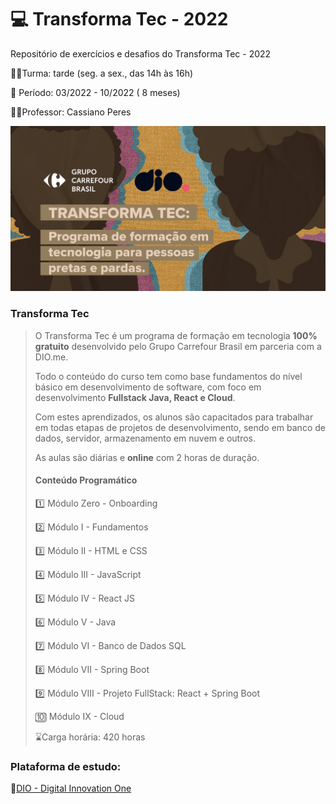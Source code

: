 # :computer: Transforma Tec - 2022

Repositório de exercícios e desafios do Transforma Tec - 2022

:man_student:Turma: tarde (seg. a sex., das 14h às 16h)

:book: Período: 03/2022 - 10/2022 ( 8 meses)

:man_teacher:Professor: Cassiano Peres

<img src = "transformatec.png">

### Transforma Tec

> O Transforma Tec é um programa de formação em tecnologia **100% gratuito** desenvolvido pelo Grupo Carrefour Brasil em parceria com a DIO.me.
>
> Todo o conteúdo do curso tem como base fundamentos do nível básico em desenvolvimento de software, com foco em desenvolvimento **Fullstack Java, React e Cloud**.
>
> Com estes aprendizados, os alunos são capacitados para trabalhar em todas etapas de projetos de desenvolvimento, sendo em banco de dados, servidor, armazenamento em nuvem e outros.
>
>  As aulas são diárias e **online** com 2 horas de duração. 
>
> #### Conteúdo Programático
>
> :one: Módulo Zero - Onboarding
>
> :two: Módulo I - Fundamentos
>
> :three: Módulo II - HTML e CSS
>
> :four: Módulo III - JavaScript
>
> :five: Módulo IV - React JS
>
> :six: Módulo V - Java
>
> :seven: Módulo VI - Banco de Dados SQL
>
> :eight: Módulo VII - Spring Boot
>
> :nine: Módulo VIII - Projeto FullStack: React + Spring Boot
>
> :keycap_ten: Módulo IX - Cloud
>
>  :hourglass:Carga horária: 420 horas

### Plataforma de estudo:

:link:[DIO - Digital Innovation One](https://www.dio.me/)





